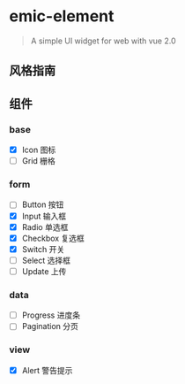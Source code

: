 # emic-element

> A simple UI widget for web with vue 2.0

## 风格指南

## 组件

### base
- [x] Icon 图标
- [ ] Grid 栅格

### form
- [ ] Button 按钮
- [x] Input 输入框
- [x] Radio 单选框
- [x] Checkbox 复选框
- [x] Switch 开关
- [ ] Select 选择框
- [ ] Update 上传

### data
- [ ] Progress 进度条
- [ ] Pagination 分页

### view
- [x] Alert 警告提示
